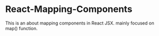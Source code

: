 # React-Mapping-Components
This is an about mapping components in React JSX. mainly focused on map() function. 
